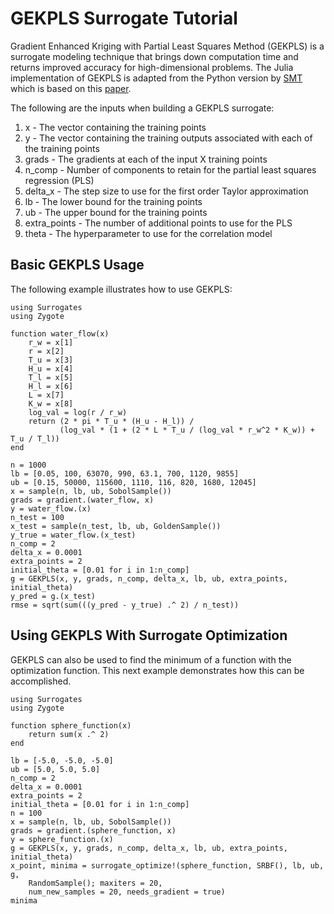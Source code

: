 # GEKPLS Surrogate Tutorial

Gradient Enhanced Kriging with Partial Least Squares Method (GEKPLS) is a surrogate modeling technique that brings down computation time and returns improved accuracy for high-dimensional problems. The Julia implementation of GEKPLS is adapted from the Python version by [SMT](https://github.com/SMTorg) which is based on this [paper](https://arxiv.org/pdf/1708.02663.pdf).

The following are the inputs when building a GEKPLS surrogate:

 1. x - The vector containing the training points
 2. y - The vector containing the training outputs associated with each of the training points
 3. grads - The gradients at each of the input X training points
 4. n_comp - Number of components to retain for the partial least squares regression (PLS)
 5. delta_x -  The step size to use for the first order Taylor approximation
 6. lb - The lower bound for the training points
 7. ub - The upper bound for the training points
 8. extra_points - The number of additional points to use for the PLS
 9. theta - The hyperparameter to use for the correlation model

## Basic GEKPLS Usage

The following example illustrates how to use GEKPLS:

```@example gekpls_water_flow
using Surrogates
using Zygote

function water_flow(x)
    r_w = x[1]
    r = x[2]
    T_u = x[3]
    H_u = x[4]
    T_l = x[5]
    H_l = x[6]
    L = x[7]
    K_w = x[8]
    log_val = log(r / r_w)
    return (2 * pi * T_u * (H_u - H_l)) /
           (log_val * (1 + (2 * L * T_u / (log_val * r_w^2 * K_w)) + T_u / T_l))
end

n = 1000
lb = [0.05, 100, 63070, 990, 63.1, 700, 1120, 9855]
ub = [0.15, 50000, 115600, 1110, 116, 820, 1680, 12045]
x = sample(n, lb, ub, SobolSample())
grads = gradient.(water_flow, x)
y = water_flow.(x)
n_test = 100
x_test = sample(n_test, lb, ub, GoldenSample())
y_true = water_flow.(x_test)
n_comp = 2
delta_x = 0.0001
extra_points = 2
initial_theta = [0.01 for i in 1:n_comp]
g = GEKPLS(x, y, grads, n_comp, delta_x, lb, ub, extra_points, initial_theta)
y_pred = g.(x_test)
rmse = sqrt(sum(((y_pred - y_true) .^ 2) / n_test))
```

## Using GEKPLS With Surrogate Optimization

GEKPLS can also be used to find the minimum of a function with the optimization function.
This next example demonstrates how this can be accomplished.

```@example gekpls_optimization
using Surrogates
using Zygote

function sphere_function(x)
    return sum(x .^ 2)
end

lb = [-5.0, -5.0, -5.0]
ub = [5.0, 5.0, 5.0]
n_comp = 2
delta_x = 0.0001
extra_points = 2
initial_theta = [0.01 for i in 1:n_comp]
n = 100
x = sample(n, lb, ub, SobolSample())
grads = gradient.(sphere_function, x)
y = sphere_function.(x)
g = GEKPLS(x, y, grads, n_comp, delta_x, lb, ub, extra_points, initial_theta)
x_point, minima = surrogate_optimize!(sphere_function, SRBF(), lb, ub, g,
    RandomSample(); maxiters = 20,
    num_new_samples = 20, needs_gradient = true)
minima
```
